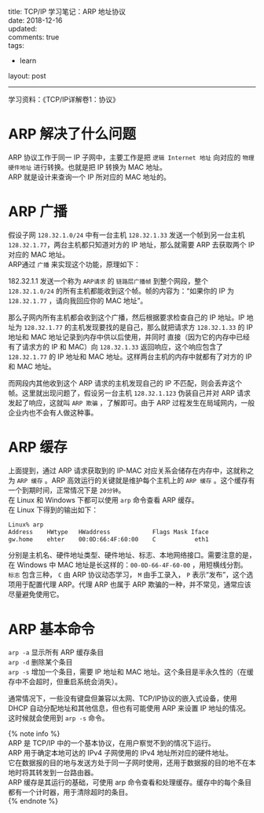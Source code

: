 title: TCP/IP 学习笔记：ARP 地址协议  
date: 2018-12-16  
updated:  
comments: true  
tags:  

-   learn

layout: post  

---

学习资料：《TCP/IP详解卷1：协议》  

# ARP 解决了什么问题

ARP 协议工作于同一 IP 子网中，主要工作是把 `逻辑 Internet 地址` 向对应的 `物理硬件地址` 进行转换。也就是把 IP 转换为 MAC 地址。  
ARP 就是设计来查询一个 IP 所对应的 MAC 地址的。  

# ARP 广播

假设子网 `128.32.1.0/24` 中有一台主机 `128.32.1.33` 发送一个帧到另一台主机 `128.32.1.77`，两台主机都只知道对方的 IP 地址，那么就需要 ARP 去获取两个 IP 对应的 MAC 地址。  
ARP通过 `广播` 来实现这个功能，原理如下：  

<!--more-->

182.32.1.1 发送一个称为 `ARP请求` 的 `链路层广播帧` 到整个网段，整个 `128.32.1.0/24` 的所有主机都能收到这个帧。帧的内容为：“如果你的 IP 为 `128.32.1.77` ，请向我回应你的 MAC 地址”。  

那么子网内所有主机都会收到这个广播，然后根据要求检查自己的 IP 地址。IP 地址为 `128.32.1.77` 的主机发现要找的是自己，那么就把请求方 `128.32.1.33` 的 IP 地址和 MAC 地址记录到内存中供以后使用，并同时 直接（因为它的内存中已经有了请求方的 IP 和 MAC）向 `128.32.1.33` 返回响应，这个响应包含了 `128.32.1.77` 的 IP 地址和 MAC 地址。这样两台主机的内存中就都有了对方的 IP 和 MAC 地址。  

而网段内其他收到这个 ARP 请求的主机发现自己的 IP 不匹配，则会丢弃这个帧。这里就出现问题了，假设另一台主机 `128.32.1.123` 伪装自己并对 ARP 请求发起了响应，这就叫 `ARP 欺骗` ，了解即可。由于 ARP 过程发生在局域网内，一般企业内也不会有人做这种事。  

# ARP 缓存

上面提到，通过 ARP 请求获取到的 IP-MAC 对应关系会储存在内存中，这就称之为 `ARP 缓存` 。ARP 高效运行的关键就是维护每个主机上的 `ARP 缓存` 。这个缓存有一个到期时间，正常情况下是 `20分钟`。  
在 Linux 和 Windows 下都可以使用 `arp` 命令查看 ARP 缓存。  
在 Linux 下得到的输出如下：  

```bash
Linux% arp
Address    HWtype   HWaddress            Flags Mask Iface
gw.home    ehter    00:0D:66:4F:60:00    C           eth1
```

分别是主机名、硬件地址类型、硬件地址、标志、本地网络接口。需要注意的是，在 Windows 中 MAC 地址是长这样的：`00-0D-66-4F-60-00` ，用短横线分割。  
`标志` 包含三种， `C` 由 ARP 协议动态学习， `M` 由手工录入， `P` 表示“发布”，这个选项用于配置代理 ARP。代理 ARP 也属于 ARP 欺骗的一种，并不常见，通常应该尽量避免使用它。  

# ARP 基本命令

`arp -a` 显示所有 ARP 缓存条目  
`arp -d` 删除某个条目  
`arp -s` 增加一个条目，需要 IP 地址和 MAC 地址。这个条目是半永久性的（在缓存中不会超时，但重启系统会消失）。  

通常情况下，一些没有键盘但兼容以太网、TCP/IP协议的嵌入式设备，使用 DHCP 自动分配地址和其他信息，但也有可能使用 ARP 来设置 IP 地址的情况。这时候就会使用到 `arp -s` 命令。  

{% note info %}  
ARP 是 TCP/IP 中的一个基本协议，在用户察觉不到的情况下运行。  
ARP 用于确定本地可达的 IPv4 子网使用的 IPv4 地址所对应的硬件地址。  
它在数据报的目的地与发送方处于同一子网时使用，还用于数据报的目的地不在本地时将其转发到一台路由器。  
ARP 缓存是其运行的基础，可使用 arp 命令查看和处理缓存。缓存中的每个条目都有一个计时器，用于清除超时的条目。  
{% endnote %}  
